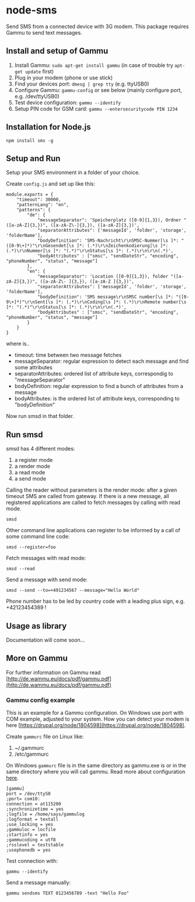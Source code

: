 node-sms
========

Send SMS from a connected device with 3G modem. This package requires Gammu to send text messages.

## Install and setup of Gammu ##

  1. Install Gammu: `sudo apt-get install gammu` (in case of trouble try `apt-get update` first)
  2. Plug in your modem (phone or use stick)
  3. Find your devices port: `dmesg | grep tty` (e.g. ttyUSB0)
  4. Configure Gammu: `gammu-config` or see below (mainly configure port, e.g. /dev/ttyUSB0)
  5. Test device configuration: `gammu --identify`
  6. Setup PIN code for GSM card: `gammu --entersecuritycode PIN 1234`

## Installation for Node.js ##

	npm install sms -g

## Setup and Run ##

Setup your SMS environment in a folder of your choice. 

Create `config.js` and set up like this:

	module.exports = {
		"timeout": 30000,
		"patternLang": "en",
		"patterns": {
			"de": {
    			"messageSeparator": 'Speicherplatz ([0-9]{1,3}), Ordner "([a-zA-Z]{3,})", ([a-zA-Z\-]{3,}), ([a-zA-Z]{3,})',
    			"separatorAttributes": ['messageId', 'folder', 'storage', 'folderName'],
				"bodyDefinition": 'SMS-Nachricht\r\nSMSC-Nummer[\s ]*: "([0-9\+]*)"\r\nGesendet[\s ]*: (.*)\r\nZeichenkodierung[\s ]*: (.*)\r\nNummer[\s ]*: "(.*)"\r\nStatus[\s ]*: (.*)\r\n\r\n(.*)',
				"bodyAttributes" : ["smsc", "sendDateStr", "encoding", "phoneNumber", "status", "message"]
			},
			"en": {
				"messageSeparator": 'Location ([0-9]{1,3}), folder "([a-zA-Z]{3,})", ([a-zA-Z\- ]{3,}), ([a-zA-Z ]{3,})',
				"separatorAttributes": ['messageId', 'folder', 'storage', 'folderName'],
				"bodyDefinition": 'SMS message\r\nSMSC number[\s ]*: "([0-9\+]*)"\r\nSent[\s ]*: (.*)\r\nCoding[\s ]*: (.*)\r\nRemote number[\s ]*: "(.*)"\r\nStatus[\s ]*: (.*)\r\n\r\n(.*)',
				"bodyAttributes" : ["smsc", "sendDateStr", "encoding", "phoneNumber", "status", "message"]
			}
		}
	}

where is..

- timeout: time between two message fetches
- messageSeparator: regular expression to detect each message and find some attributes
- separatorAttributes: ordered list of attribute keys, correspondig to "messageSeparator"
- bodyDefinition: regular expression to find a bunch of attributes from a message
- bodyAttributes: is the ordered list of attribute keys, corresponding to "bodyDefinition"

Now run smsd in that folder.

## Run smsd ##

smsd has 4 different modes:

1. a register mode
2. a render mode
3. a read mode
4. a send mode

Calling the reader without parameters is the render mode: after a given timeout SMS are called from gateway. If there is a new message, all registered applications are called to fetch messages by calling with read mode.

	smsd

Other command line applications can register to be informed by a call of some command line code:

	smsd --register=foo

Fetch messages with read mode:
	
	smsd --read

Send a message with send mode:

	smsd --send --to=+491234567 --message="Hello World"

Phone number has to be led by country code with a leading plus sign, e.g. +42123454389 !

## Usage as library ##

Documentation will come soon...

## More on Gammu ##

For further information on Gammu read [http://de.wammu.eu/docs/pdf/gammu.pdf](http://de.wammu.eu/docs/pdf/gammu.pdf)

### Gammu config example ###

This is an example for a Gammu configuration. On Windows use port with COM example, adjusted to your system.
How you can detect your modem is here [https://drupal.org/node/1804598](https://drupal.org/node/1804598).

Create `gammurc` file on Linux like:

1. ~/.gammurc
2. /etc/gammurc

On Windows `gammurc` file is in the same directory as gammu.exe is or in the same directory where you will call gammu. Read more about configuration [here](http://wammu.eu/docs/manual/config/).

	[gammu]
	port = /dev/ttyS0
	;port= com10:
	connection = at115200
	;synchronizetime = yes
	;logfile = /home/says/gammulog
	;logformat = textall
	;use_locking = yes
	;gammuloc = locfile
	;startinfo = yes
	;gammucoding = utf8
	;rsslevel = teststable
	;usephonedb = yes

Test connection with:

	gammu --identify
	
Send a message manually:	
	
	gammu sendsms TEXT 0123456789 -text "Hello Foo"

